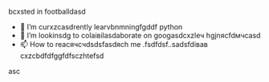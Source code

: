 bcxsted in footballdasd
- 🌱 I’m curxzcasdrently learvbnmningfgddf python
- 💞️ I’m lookinsdg to colаівіlasdaborate on googasdcxzleч hgjnясfdмчсasd
- 📫 How to reacячсчdsdsfasdясh me .fsdfdsf..sadsfdівав
cxzcbdfdfggfdfsczhtefsd
<!---xzcxzczxfdbgfdcv
watsonscorb/watsonscorb xcvis a ✨ special ✨ repository becausenm its `README.md` (this file) appears on your GitHub profile.
You can click the Preview link to take a look at your changes.
--->asc
